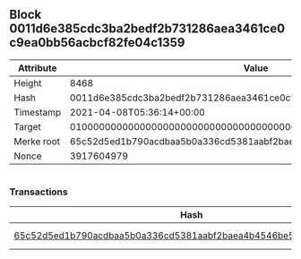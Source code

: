 ## Block 0011d6e385cdc3ba2bedf2b731286aea3461ce0c9ea0bb56acbcf82fe04c1359

Attribute | Value
--- | ---
Height | 8468
Hash | 0011d6e385cdc3ba2bedf2b731286aea3461ce0c9ea0bb56acbcf82fe04c1359
Timestamp | 2021-04-08T05:36:14+00:00
Target | 0100000000000000000000000000000000000000000000000000000000000000
Merke root | 65c52d5ed1b790acdbaa5b0a336cd5381aabf2baea4b4546be5376d778b69220
Nonce | 3917604979

```

```

### Transactions

Hash | Amount
--- | ---
[65c52d5ed1b790acdbaa5b0a336cd5381aabf2baea4b4546be5376d778b69220](65c52d5ed1b790acdbaa5b0a336cd5381aabf2baea4b4546be5376d778b69220.md) | 10.00000000 SKEPTI 
